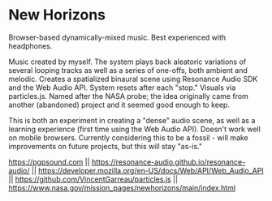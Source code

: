 # New Horizons
Browser-based dynamically-mixed music. Best experienced with headphones.

Music created by myself. The system plays back aleatoric variations of several looping tracks as well as a series of one-offs, both ambient and melodic. Creates a spatialized binaural scene using Resonance Audio SDK and the Web Audio API. System resets after each "stop." Visuals via particles.js. Named after the NASA probe; the idea originally came from another (abandoned) project and it seemed good enough to keep.

This is both an experiment in creating a "dense" audio scene, as well as a learning experience (first time using the Web Audio API). Doesn't work well on mobile browsers. Currently considering this to be a fossil - will make improvements on future projects, but this will stay "as-is."

https://pgpsound.com ||
https://resonance-audio.github.io/resonance-audio/ ||
https://developer.mozilla.org/en-US/docs/Web/API/Web_Audio_API ||
https://github.com/VincentGarreau/particles.js ||
https://www.nasa.gov/mission_pages/newhorizons/main/index.html
